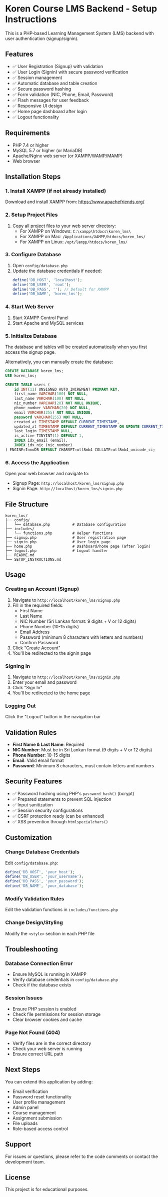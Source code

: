 # Koren Course LMS Backend - Setup Instructions

This is a PHP-based Learning Management System (LMS) backend with user authentication (signup/signin).

## Features

- ✅ User Registration (Signup) with validation
- ✅ User Login (Signin) with secure password verification
- ✅ Session management
- ✅ Automatic database and table creation
- ✅ Secure password hashing
- ✅ Form validation (NIC, Phone, Email, Password)
- ✅ Flash messages for user feedback
- ✅ Responsive UI design
- ✅ Home page dashboard after login
- ✅ Logout functionality

## Requirements

- PHP 7.4 or higher
- MySQL 5.7 or higher (or MariaDB)
- Apache/Nginx web server (or XAMPP/WAMP/MAMP)
- Web browser

## Installation Steps

### 1. Install XAMPP (if not already installed)

Download and install XAMPP from: https://www.apachefriends.org/

### 2. Setup Project Files

1. Copy all project files to your web server directory:
   - For XAMPP on Windows: `C:\xampp\htdocs\koren_lms\`
   - For XAMPP on Mac: `/Applications/XAMPP/htdocs/koren_lms/`
   - For XAMPP on Linux: `/opt/lampp/htdocs/koren_lms/`

### 3. Configure Database

1. Open `config/database.php`
2. Update the database credentials if needed:
   ```php
   define('DB_HOST', 'localhost');
   define('DB_USER', 'root');
   define('DB_PASS', ''); // Default for XAMPP
   define('DB_NAME', 'koren_lms');
   ```

### 4. Start Web Server

1. Start XAMPP Control Panel
2. Start Apache and MySQL services

### 5. Initialize Database

The database and tables will be created automatically when you first access the signup page.

Alternatively, you can manually create the database:

```sql
CREATE DATABASE koren_lms;
USE koren_lms;

CREATE TABLE users (
    id INT(11) UNSIGNED AUTO_INCREMENT PRIMARY KEY,
    first_name VARCHAR(100) NOT NULL,
    last_name VARCHAR(100) NOT NULL,
    nic_number VARCHAR(20) NOT NULL UNIQUE,
    phone_number VARCHAR(20) NOT NULL,
    email VARCHAR(255) NOT NULL UNIQUE,
    password VARCHAR(255) NOT NULL,
    created_at TIMESTAMP DEFAULT CURRENT_TIMESTAMP,
    updated_at TIMESTAMP DEFAULT CURRENT_TIMESTAMP ON UPDATE CURRENT_TIMESTAMP,
    last_login TIMESTAMP NULL,
    is_active TINYINT(1) DEFAULT 1,
    INDEX idx_email (email),
    INDEX idx_nic (nic_number)
) ENGINE=InnoDB DEFAULT CHARSET=utf8mb4 COLLATE=utf8mb4_unicode_ci;
```

### 6. Access the Application

Open your web browser and navigate to:
- Signup Page: `http://localhost/koren_lms/signup.php`
- Signin Page: `http://localhost/koren_lms/signin.php`

## File Structure

```
koren_lms/
├── config/
│   └── database.php          # Database configuration
├── includes/
│   └── functions.php         # Helper functions
├── signup.php                # User registration page
├── signin.php                # User login page
├── home.php                  # Dashboard/home page (after login)
├── logout.php                # Logout handler
├── README.md
└── SETUP_INSTRUCTIONS.md
```

## Usage

### Creating an Account (Signup)

1. Navigate to `http://localhost/koren_lms/signup.php`
2. Fill in the required fields:
   - First Name
   - Last Name
   - NIC Number (Sri Lankan format: 9 digits + V or 12 digits)
   - Phone Number (10-15 digits)
   - Email Address
   - Password (minimum 8 characters with letters and numbers)
   - Confirm Password
3. Click "Create Account"
4. You'll be redirected to the signin page

### Signing In

1. Navigate to `http://localhost/koren_lms/signin.php`
2. Enter your email and password
3. Click "Sign In"
4. You'll be redirected to the home page

### Logging Out

Click the "Logout" button in the navigation bar

## Validation Rules

- **First Name & Last Name**: Required
- **NIC Number**: Must be in Sri Lankan format (9 digits + V or 12 digits)
- **Phone Number**: 10-15 digits
- **Email**: Valid email format
- **Password**: Minimum 8 characters, must contain letters and numbers

## Security Features

- ✅ Password hashing using PHP's `password_hash()` (bcrypt)
- ✅ Prepared statements to prevent SQL injection
- ✅ Input sanitization
- ✅ Session security configurations
- ✅ CSRF protection ready (can be enhanced)
- ✅ XSS prevention through `htmlspecialchars()`

## Customization

### Change Database Credentials

Edit `config/database.php`:
```php
define('DB_HOST', 'your_host');
define('DB_USER', 'your_username');
define('DB_PASS', 'your_password');
define('DB_NAME', 'your_database');
```

### Modify Validation Rules

Edit the validation functions in `includes/functions.php`

### Change Design/Styling

Modify the `<style>` section in each PHP file

## Troubleshooting

### Database Connection Error

- Ensure MySQL is running in XAMPP
- Verify database credentials in `config/database.php`
- Check if the database exists

### Session Issues

- Ensure PHP session is enabled
- Check file permissions for session storage
- Clear browser cookies and cache

### Page Not Found (404)

- Verify files are in the correct directory
- Check your web server is running
- Ensure correct URL path

## Next Steps

You can extend this application by adding:
- Email verification
- Password reset functionality
- User profile management
- Admin panel
- Course management
- Assignment submission
- File uploads
- Role-based access control

## Support

For issues or questions, please refer to the code comments or contact the development team.

## License

This project is for educational purposes.
